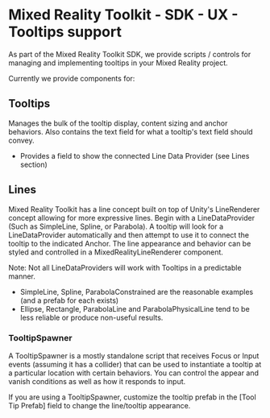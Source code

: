 # Mixed Reality Toolkit - SDK - UX - Tooltips support

As part of the Mixed Reality Toolkit SDK, we provide scripts / controls for managing and implementing tooltips in your Mixed Reality project.

Currently we provide components for:

## Tooltips

Manages the bulk of the tooltip display, content sizing and anchor behaviors. Also contains the text field for what a tooltip's text field should convey.

* Provides a field to show the connected Line Data Provider (see Lines section)

## Lines

Mixed Reality Toolkit has a line concept built on top of Unity's LineRenderer concept allowing for more expressive lines.
Begin with a LineDataProvider (Such as SimpleLine, Spline, or Parabola). A tooltip will look for a LineDataProvider automatically and then attempt to use it to connect the tooltip to the indicated Anchor.
The line appearance and behavior can be styled and controlled in a MixedRealityLineRenderer component.

Note: Not all LineDataProviders will work with Tooltips in a predictable manner.

* SimpleLine, Spline, ParabolaConstrained are the reasonable examples (and a prefab for each exists)
* Ellipse, Rectangle, ParabolaLine and ParabolaPhysicalLine tend to be less reliable or produce non-useful results.

### TooltipSpawner

A TooltipSpawner is a mostly standalone script that receives Focus or Input events (assuming it has a collider) that can be used to instantiate a tooltip at a particular location with certain behaviors.
You can control the appear and vanish conditions as well as how it responds to input.

If you are using a TooltipSpawner, customize the tooltip prefab in the [Tool Tip Prefab] field to change the line/tooltip appearance.
